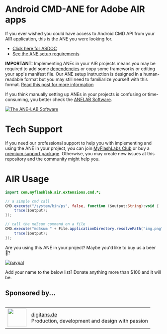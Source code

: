 # Android CMD-ANE for Adobe AIR apps

If you ever wished you could have access to Android CMD API from your AIR application, this is the ANE you were looking for.

* [Click here for ASDOC](https://myflashlab.github.io/asdoc/com/myflashlab/air/extensions/cmd/CMD.html)
* [See the ANE setup requirements](https://github.com/myflashlab/CMD-ANE/blob/master/src/ANE/extension.xml)

**IMPORTANT:** Implementing ANEs in your AIR projects means you may be required to add some [dependencies](https://github.com/myflashlab/common-dependencies-ANE) or copy some frameworks or editing your app's manifest file. Our ANE setup instruction is designed in a human-readable format but you may still need to familiarize yourself with this format. [Read this post for more information](https://www.myflashlabs.com/understanding-ane-setup-instruction/)

If you think manually setting up ANEs in your projects is confusing or time-consuming, you better check the [ANELAB Software](https://github.com/myflashlab/ANE-LAB/).

[![The ANE-LAB Software](https://www.myflashlabs.com/wp-content/uploads/2017/12/myflashlabs-ANE-LAB_features.jpg)](https://github.com/myflashlab/ANE-LAB/)

# Tech Support #
If you need our professional support to help you with implementing and using the ANE in your project, you can join [MyFlashLabs Club](https://www.myflashlabs.com/product/myflashlabs-club-membership/) or buy a [premium support package](https://www.myflashlabs.com/product/myflashlabs-support/). Otherwise, you may create new issues at this repository and the community might help you.

# AIR Usage #
```actionscript
import com.myflashlab.air.extensions.cmd.*;

// a simple cmd call
CMD.execute("/system/bin/ps", false, function ($output:String):void {
	trace($output);
});

// call the md5sum command on a file
CMD.execute("md5sum " + File.applicationDirectory.resolvePath("img.png").nativePath, false, function ($output:String):void {
	trace($output);
});
```
 
Are you using this ANE in your project? Maybe you'd like to buy us a beer :beer:?

[![paypal](https://www.paypalobjects.com/en_US/i/btn/btn_donateCC_LG.gif)](https://www.paypal.com/cgi-bin/webscr?cmd=_donations&business=payments@myflashlabs.com&lc=US&item_name=Donation+to+CMD+ANE&no_note=0&cn=&currency_code=USD&bn=PP-DonationsBF:btn_donateCC_LG.gif:NonHosted)

Add your name to the below list? Donate anything more than $100 and it will be.

## Sponsored by... ##
<table align="left">
    <tr>
        <td align="left"><img src="https://myflashlab.github.io/sponsors/digitans.de.jpg" width="60" height="60"></td>
        <td align="left"><a href="https://digitans.de">digitans.de</a><br>Production, development and design with passion</td>
    </tr>
</table>